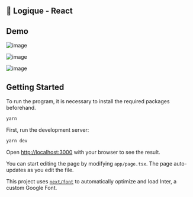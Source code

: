 ## 🚀 Logique  - React

## Demo
![image](https://github.com/fikriibe/ngmusic/assets/49143372/99747f7a-587b-44c3-98c0-3ab873a6eb82)

![image](https://github.com/fikriibe/ngmusic/assets/49143372/c6f168cf-5968-4064-b1c8-085db25367bc)

![image](https://github.com/fikriibe/ngmusic/assets/49143372/9d11b2e6-d259-4fa7-a103-3fabe6ef2df5)


## Getting Started

To run the program, it is necessary to install the required packages beforehand.

```bash
yarn
```


First, run the development server:

```bash
yarn dev
```

Open [http://localhost:3000](http://localhost:3000) with your browser to see the result.

You can start editing the page by modifying `app/page.tsx`. The page auto-updates as you edit the file.

This project uses [`next/font`](https://nextjs.org/docs/basic-features/font-optimization) to automatically optimize and load Inter, a custom Google Font.
